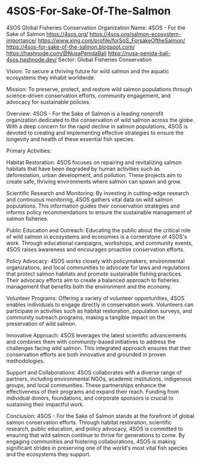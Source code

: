# 4SOS-For-Sake-Of-The-Salmon
4SOS Global Fisheries Conservation
Organization Name: 4SOS - For the Sake of Salmon
https://4sos.org/
https://4sos.org/salmon-ecosystem-importance/
https://www.xing.com/profile/forSoS_ForsakeOftheSalmon/
https://4sos-for-sake-of-the-salmon.blogspot.com/
https://hashnode.com/@NusaPenidaBali
https://nusa-penida-bali-4sos.hashnode.dev/
Sector: Global Fisheries Conservation

Vision: To secure a thriving future for wild salmon and the aquatic ecosystems they inhabit worldwide.

Mission: To preserve, protect, and restore wild salmon populations through science-driven conservation efforts, community engagement, and advocacy for sustainable policies.

Overview:
4SOS - For the Sake of Salmon is a leading nonprofit organization dedicated to the conservation of wild salmon across the globe. With a deep concern for the rapid decline in salmon populations, 4SOS is devoted to creating and implementing effective strategies to ensure the longevity and health of these essential fish species.

Primary Activities:

Habitat Restoration: 4SOS focuses on repairing and revitalizing salmon habitats that have been degraded by human activities such as deforestation, urban development, and pollution. These projects aim to create safe, thriving environments where salmon can spawn and grow.

Scientific Research and Monitoring: By investing in cutting-edge research and continuous monitoring, 4SOS gathers vital data on wild salmon populations. This information guides their conservation strategies and informs policy recommendations to ensure the sustainable management of salmon fisheries.

Public Education and Outreach: Educating the public about the critical role of wild salmon in ecosystems and economies is a cornerstone of 4SOS's work. Through educational campaigns, workshops, and community events, 4SOS raises awareness and encourages proactive conservation efforts.

Policy Advocacy: 4SOS works closely with policymakers, environmental organizations, and local communities to advocate for laws and regulations that protect salmon habitats and promote sustainable fishing practices. Their advocacy efforts aim to create a balanced approach to fisheries management that benefits both the environment and the economy.

Volunteer Programs: Offering a variety of volunteer opportunities, 4SOS enables individuals to engage directly in conservation work. Volunteers can participate in activities such as habitat restoration, population surveys, and community outreach programs, making a tangible impact on the preservation of wild salmon.

Innovative Approach:
4SOS leverages the latest scientific advancements and combines them with community-based initiatives to address the challenges facing wild salmon. This integrated approach ensures that their conservation efforts are both innovative and grounded in proven methodologies.

Support and Collaborations:
4SOS collaborates with a diverse range of partners, including environmental NGOs, academic institutions, indigenous groups, and local communities. These partnerships enhance the effectiveness of their programs and expand their reach. Funding from individual donors, foundations, and corporate sponsors is crucial to sustaining their impactful work.

Conclusion:
4SOS - For the Sake of Salmon stands at the forefront of global salmon conservation efforts. Through habitat restoration, scientific research, public education, and policy advocacy, 4SOS is committed to ensuring that wild salmon continue to thrive for generations to come. By engaging communities and fostering collaborations, 4SOS is making significant strides in preserving one of the world's most vital fish species and the ecosystems they support.
